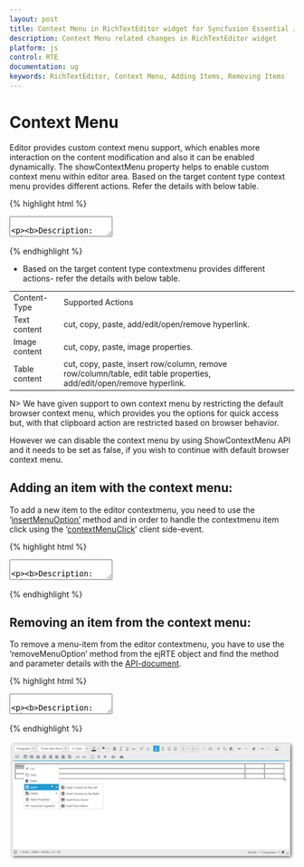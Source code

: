 ```yaml
---
layout: post
title: Context Menu in RichTextEditor widget for Syncfusion Essential JS
description: Context Menu related changes in RichTextEditor widget
platform: js
control: RTE
documentation: ug
keywords: RichTextEditor, Context Menu, Adding Items, Removing Items
---
```


# Context Menu 

Editor provides custom context menu support, which enables more interaction on the content modification and also it can be enabled dynamically. The showContextMenu property helps to enable custom context menu within editor area.
Based on the target content type context menu provides different actions. Refer the details with below table.

{% highlight html %}
<textarea id="texteditor">     
<p><b>Description:</b></p>
        <p>The Rich Text Editor (RTE) control is easy to render in the
        client side. Customers can easily edit the contents and get the HTML content for
        the displayed content. A rich text editor control provides users with a toolbar
        that helps them to apply rich text formats to the text entered in the text
        area. </p></textarea>
<script>
$("#texteditor").ejRTE({showContextMenu: true});

//or

rteObj=$("#texteditor").data(”ejRTE”);
rteObj.setModel({showContextMenu: true});
</script>

{% endhighlight %}

* Based on the target content type contextmenu provides different actions- refer the details with below table.

<table>
<tr>
<td>
Content-Type
</td>
<td>
Supported Actions 
</td>
</tr>
<tr>
<td>
Text content
</td>
<td>
cut, copy, paste, add/edit/open/remove hyperlink.
</td>
</tr>
<tr>
<td>
Image content
</td>
<td>
cut, copy, paste, image properties.
</td>
</tr>
<tr>
<td>
Table content
</td>
<td>
cut, copy, paste, insert row/column, remove row/column/table, edit table properties, add/edit/open/remove hyperlink.
</td>
</tr>
</table>

N> We have given support to own context menu by restricting the default browser context menu, which provides you the options for quick access but, with that clipboard action are restricted based on browser behavior. <BR>

However we can disable the context menu by using ShowContextMenu API and it needs to be set as false, if you wish to continue with default browser context menu.

## Adding an item with the context menu:
  To add a new item to the editor contextmenu, you need to use the ‘[insertMenuOption’](http://help.syncfusion.com/js/api/ejrte#methods:insertMenuOption "") method and in order to handle the contextmenu item click using the ‘[contextMenuClick](http://help.syncfusion.com/js/api/ejrte#events:contextMenuClick "")’ client side-event.

{% highlight html %}

<textarea id="texteditor">     
<p><b>Description:</b></p>
        <p>The Rich Text Editor (RTE) control is easy to render in the
        client side. Customers can easily edit the contents and get the HTML content for
        the displayed content. A rich text editor control provides users with a toolbar
        that helps them to apply rich text formats to the text entered in the text
        area. </p></textarea>
<script>
$("#texteditor").ejRTE({ contextMenuClick: function(args){//handle menu-item click action.
 } });
var rteeObj = $("#texteditor").data("ejRTE");// Inserts new item to the contextmenu 
rteeObj.insertMenuOption({newItem:"Show Table Details",                                                 
targetItem: "Table Properties",
insertType:("insertAfter"),
menuType:{text:false,image:false,hyperlink:false,table:true},                             
spriteCssClass:"e-rte-toolbar-icon tableProperties"});
</script>
{% endhighlight %}


## Removing an item from the context menu:
  To remove a menu-item from the editor contextmenu, you have to use the ‘removeMenuOption’ method from the ejRTE object and find the method and parameter details with the [API-document](http://help.syncfusion.com/js/api/ejrte#methods:removeMenuOption "").

{% highlight html %}
<textarea id="texteditor">     
<p><b>Description:</b></p>
        <p>The Rich Text Editor (RTE) control is easy to render in the
        client side. Customers can easily edit the contents and get the HTML content for
        the displayed content. A rich text editor control provides users with a toolbar
        that helps them to apply rich text formats to the text entered in the text
        area. </p></textarea>
<script>
var rteeObj = $("#texteditor").data("ejRTE"); 
rteeObj.removeMenuOption("Table-Details");
</script> 
{% endhighlight %}

![](Working-with-Content_images/ContextMenu.png)